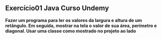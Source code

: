 ## Exercício01 Java Curso Undemy

**Fazer um programa para ler os valores da largura e altura de um retângulo.
Em seguida, mostrar na tela o valor de sua área, perímetro e diagonal. Usar 
uma classe como mostrado no projeto ao lado**



